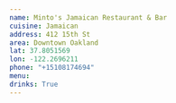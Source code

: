 ```yaml
---
name: Minto's Jamaican Restaurant & Bar
cuisine: Jamaican
address: 412 15th St
area: Downtown Oakland
lat: 37.8051569
lon: -122.2696211
phone: "+15108174694"
menu: 
drinks: True
---
```

